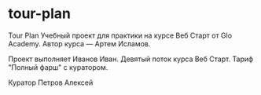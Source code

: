 # tour-plan

Tour Plan
Учебный проект для практики на курсе Веб Старт от Glo Academy. Автор курса — Артем Исламов.

Проект выполняет
Иванов Иван. Девятый поток курса Веб Старт. Тариф "Полный фарш" с куратором.

Куратор
Петров Алексей
